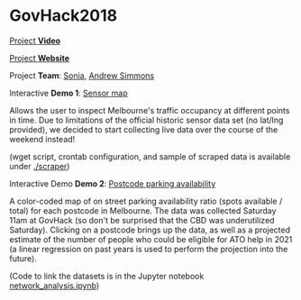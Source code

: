 # GovHack2018

[Project **Video**](https://www.youtube.com/watch?v=gbjjJV6b1YQ)

[Project **Website**](http://easybuzzparking.org)

Project **Team**: [Sonia](https://github.com/snadahiya), [Andrew Simmons](https://github.com/anjsimmo) 

Interactive **Demo 1**: [Sensor map](https://anjsimmo.carto.com/builder/50ad2c49-fbc9-4df5-81ca-543e25dfe029)

Allows the user to inspect Melbourne's traffic occupancy at different points in time.
Due to limitations of the official historic sensor data set (no lat/lng provided), we
decided to start collecting live data over the course of the weekend instead!

(wget script, crontab configuration, and sample of scraped data is available under [./scraper](scraper/))


Interactive Demo **Demo 2**: [Postcode parking availability](https://anjsimmo.carto.com/builder/e357926e-ea0a-4f16-b29f-1bc2e8f9bd94/)

A color-coded map of on street parking availability ratio (spots available / total) for each postcode in Melbourne. The data was collected Saturday 11am at GovHack (so don't be surprised that the CBD was underutilized Saturday). Clicking on a postcode brings up the data, as well as a projected estimate of the number of people who could be eligible for ATO help in 2021 (a linear regression on past years is used to perform the projection into the future).

(Code to link the datasets is in the Jupyter notebook [network_analysis.ipynb](network_analysis.ipynb))

